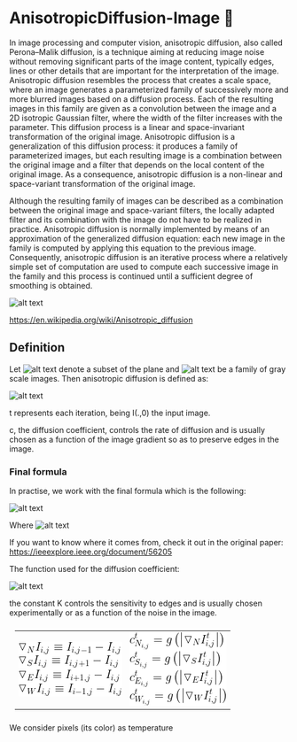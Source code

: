 # AnisotropicDiffusion-Image :rocket:
In image processing and computer vision, anisotropic diffusion, also called Perona–Malik diffusion, is a technique aiming at reducing image noise without removing significant parts of the image content, typically edges, lines or other details that are important for the interpretation of the image. Anisotropic diffusion resembles the process that creates a scale space, where an image generates a parameterized family of successively more and more blurred images based on a diffusion process. Each of the resulting images in this family are given as a convolution between the image and a 2D isotropic Gaussian filter, where the width of the filter increases with the parameter. This diffusion process is a linear and space-invariant transformation of the original image. Anisotropic diffusion is a generalization of this diffusion process: it produces a family of parameterized images, but each resulting image is a combination between the original image and a filter that depends on the local content of the original image. As a consequence, anisotropic diffusion is a non-linear and space-variant transformation of the original image.

Although the resulting family of images can be described as a combination between the original image and space-variant filters, the locally adapted filter and its combination with the image do not have to be realized in practice. Anisotropic diffusion is normally implemented by means of an approximation of the generalized diffusion equation: each new image in the family is computed by applying this equation to the previous image. Consequently, anisotropic diffusion is an iterative process where a relatively simple set of computation are used to compute each successive image in the family and this process is continued until a sufficient degree of smoothing is obtained.

![alt text](https://github.com/MorcilloSanz/AnisotropicDiffusion-Image/blob/main/img/img.png)

https://en.wikipedia.org/wiki/Anisotropic_diffusion

## Definition
Let  ![alt text](https://github.com/MorcilloSanz/AnisotropicDiffusion-Image/blob/main/img/omega.png)  denote a subset of the plane and  ![alt text](https://github.com/MorcilloSanz/AnisotropicDiffusion-Image/blob/main/img/function.png)  be a family of gray scale images. Then anisotropic diffusion is defined as:

![alt text](https://github.com/MorcilloSanz/AnisotropicDiffusion-Image/blob/main/img/definition.png)

t represents each iteration, being I(.,0) the input image.

c, the diffusion coefficient, controls the rate of diffusion and is usually chosen as a function of the image gradient so as to preserve edges in the image.

### Final formula
In practise, we work with the final formula which is the following:

![alt text](https://github.com/MorcilloSanz/AnisotropicDiffusion-Image/blob/main/img/finalFormula.png)

Where  ![alt text](https://github.com/MorcilloSanz/AnisotropicDiffusion-Image/blob/main/img/lambda.png)

If you want to know where it comes from, check it out in the original paper: https://ieeexplore.ieee.org/document/56205

The function used for the diffusion coefficient:

![alt text](https://github.com/MorcilloSanz/AnisotropicDiffusion-Image/blob/main/img/g.png)

the constant K controls the sensitivity to edges and is usually chosen experimentally or as a function of the noise in the image.

<table style="padding:10px">
  <tr>
    <td><img src="./img/increments.png" width = 186px height = 99px></td>
    <td><img src="./img/coefficients.png" width = 175px height = 133px></td>
  </tr>
</table>

We consider pixels (its color) as temperature
